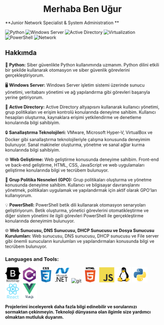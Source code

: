 <h1 align="center">Merhaba Ben Uğur</h1>


**Junior Network Specialist & System Administration **

![Python](https://img.shields.io/badge/Python-Proficient-yellow?style=flat&logo=python)
![Windows Server](https://img.shields.io/badge/Windows%20Server-Proficient-blue?style=flat&logo=windows)
![Active Directory](https://img.shields.io/badge/Active%20Directory-Expert-blue?style=flat&logo=windows)
![Virtualization](https://img.shields.io/badge/Virtualization-Experienced-blue?style=flat&logo=vmware)
![PowerShell](https://img.shields.io/badge/PowerShell-Proficient-blue?style=flat&logo=powershell)
![Network](https://img.shields.io/badge/Network-Expert-blue?style=flat&logo=cisco)



## Hakkımda

🐍 **Python:** Siber güvenlikte Python kullanımında uzmanım. Python dilini etkili bir şekilde kullanarak otomasyon ve siber güvenlik görevlerini gerçekleştiriyorum.

🖥️ **Windows Server:** Windows Server işletim sistemi üzerinde sunucu yönetimi, veritabanı yönetimi ve ağ yapılandırma gibi görevleri başarıyla yerine getiriyorum.

🔑 **Active Directory:** Active Directory altyapısını kullanarak kullanıcı yönetimi, grup politikaları ve erişim kontrolü konularında deneyime sahibim. Kullanıcı hesapları oluşturma, kaynaklara erişimi yetkilendirme ve denetleme konularında bilgi sahibiyim.

🔒 **Sanallaştırma Teknolojileri:** VMware, Microsoft Hyper-V, VirtualBox ve Docker gibi sanallaştırma teknolojileriyle çalışma konusunda deneyimim bulunuyor. Sanal makineler oluşturma, yönetme ve sanal ağlar kurma konularında bilgi sahibiyim.

🌐 **Web Geliştirme:** Web geliştirme konusunda deneyime sahibim. Front-end ve back-end geliştirme, HTML, CSS, JavaScript ve web uygulamaları geliştirme konularında bilgi ve tecrübem bulunuyor.


🔧 **Grup Politika Nesneleri (GPO):** Grup politikaları oluşturma ve yönetme konusunda deneyime sahibim. Kullanıcı ve bilgisayar davranışlarını yönetmek, politikaları uygulamak ve yapılandırmak için aktif olarak GPO'ları kullanıyorum.

💡 **PowerShell:** PowerShell betik dili kullanarak otomasyon senaryoları geliştiriyorum. Betik oluşturma, yönetici görevlerini otomatikleştirme ve diğer sistem yönetimi ile ilgili görevleri PowerShell ile gerçekleştirme konularında deneyimim bulunuyor.

🌐 **Web Sunucusu, DNS Sunucusu, DHCP Sunucusu ve Dosya Sunucusu Kurulumları:** Web sunucusu, DNS sunucusu, DHCP sunucusu ve File server gibi önemli sunucuların kurulumları ve yapılandırmaları konusunda bilgi ve tecrübem bulunuyor.






<h3 align="left">Languages and Tools:</h3>
<p align="left">
  <img src="https://raw.githubusercontent.com/devicons/devicon/master/icons/bootstrap/bootstrap-plain-wordmark.svg" alt="bootstrap" width="50" height="50"/>
  <img src="https://raw.githubusercontent.com/devicons/devicon/master/icons/csharp/csharp-original.svg" alt="csharp" width="50" height="50"/>
  <img src="https://raw.githubusercontent.com/devicons/devicon/master/icons/css3/css3-original-wordmark.svg" alt="css3" width="50" height="50"/>
  <img src="https://raw.githubusercontent.com/devicons/devicon/master/icons/dot-net/dot-net-original-wordmark.svg" alt="dotnet" width="50" height="50"/>
  <img src="https://www.vectorlogo.zone/logos/git-scm/git-scm-icon.svg" alt="git" width="50" height="50"/>
  <img src="https://raw.githubusercontent.com/devicons/devicon/master/icons/html5/html5-original-wordmark.svg" alt="html5" width="50" height="50"/>
  <img src="https://raw.githubusercontent.com/devicons/devicon/master/icons/javascript/javascript-original.svg" alt="javascript" width="50" height="50"/>
  <img src="https://raw.githubusercontent.com/devicons/devicon/master/icons/linux/linux-original.svg" alt="linux" width="50" height="50"/>
  <img src="https://raw.githubusercontent.com/devicons/devicon/master/icons/python/python-original.svg" alt="python" width="50" height="50"/>
  <img src="https://raw.githubusercontent.com/devicons/devicon/master/icons/react/react-original-wordmark.svg" alt="react" width="50" height="50"/>
  <img src="https://raw.githubusercontent.com/devicons/devicon/master/icons/vuejs/vuejs-original-wordmark.svg" alt="vuejs" width="50" height="50"/>
</p>  



**Projelerimi inceleyerek daha fazla bilgi edinebilir ve sorularınızı sormaktan çekinmeyin. Teknoloji dünyasına olan ilgimle size yardımcı olmaktan mutluluk duyarım.**
